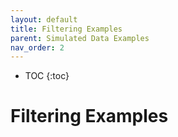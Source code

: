 ```yaml
---
layout: default
title: Filtering Examples
parent: Simulated Data Examples
nav_order: 2
---
```


* TOC
{:toc}

# Filtering Examples
